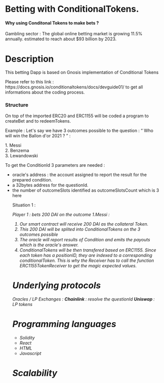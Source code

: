 # Betting with ConditionalTokens. 


<h4> Why using Conditonal Tokens to make bets ? </h4>

<p> Gambling sector : The global online betting market is growing 11.5% annually. estimated to reach about $93 billion by 2023.
   


<h1> Description </h1>

<p> This betting Dapp is based on Gnosis implementation of Conditional Tokens </p> 
Please refer to this link : https://docs.gnosis.io/conditionaltokens/docs/devguide01/ to get all informations about the coding process. 

<h3> Structure </h3> 

On top of the imported ERC20 and ERC1155 will be coded a program to createBet and to redeemTokens.

<string> Example :</string> 
Let's say we have 3 outcomes possible to the question : <q> Who will win the Ballon d'or 2021 ?  </q> :

<dl>
<dt> 1. Messi </dt>
<dt> 2. Benzema </dt>
<dt> 3. Lewandowski </dt>
</dl>

To get the ConditionId 3 parameters are needed : 

<ul>
  <li>oracle's address : the account assigned to report the result for the prepared condition. </li>
 <li>a 32bytes address for the questionId.  </li>
 <li>the number of outcomeSlots identified as outcomeSlotsCount which is 3 here </li>
  
 
Situation 1 : 
  

<em> Player 1 :  bets 200 DAI on the outcome 1.Messi <em> : 
  
  1. Our smart contract will receive 200 DAI as the collateral Token.
  2. This 200 DAI will be splited into ConditionalTokens on the 3 outcomes possible
  3. The oracle will report results of Condition and emits the payouts which is the oracle's answer. 
  4. ConditionalTokens will be then transfered based on ERC1155. Since each token has a positionID, they are indexed to a corresponding conditionalToken. 
  This is why the Receiver has to call the function ERC1155TokenReceiver to get the magic expected values. 



# Underlying protocols

  Oracles / LP Exchanges : 
  <strong> Chainlink </strong> : resolve the questionId 
  <strong> Uniswap </strong> : LP tokens 


# Programming languages

 <ul>

   <li> Solidity </li>
   <li> React </li>
   <li> HTML </li>
   <li> Javascript </li>
 

 </ul>

# Scalability

